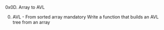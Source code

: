 0x0D. Array to AVL

0. AVL - From sorted array mandatory
Write a function that builds an AVL tree from an array